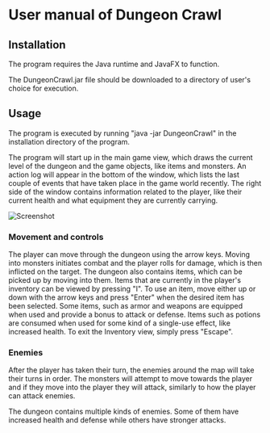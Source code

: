 # User manual of Dungeon Crawl

## Installation

The program requires the Java runtime and JavaFX to function.

The DungeonCrawl.jar file should be downloaded to a directory of user's choice for execution.

## Usage

The program is executed by running "java -jar DungeonCrawl" in the installation directory of the program.

The program will start up in the main game view, which draws the current level of the dungeon and the game objects, like
items and monsters. An action log will appear in the bottom of the window, which lists the last couple of events that
have taken place in the game world recently. The right side of the window contains information related to the player,
like their current health and what equipment they are currently carrying.

![Screenshot](TODO)

### Movement and controls
The player can move through the dungeon using the arrow keys. Moving into monsters initiates combat and the player rolls for
damage, which is then inflicted on the target. The dungeon also contains items, which can be picked up by moving into them.
Items that are currently in the player's inventory can be viewed by pressing "I". To use an item, move either up or down
with the arrow keys and press "Enter" when the desired item has been selected. Some items, such as armor and weapons
are equipped when used and provide a bonus to attack or defense. Items such as potions are consumed when used for some kind
of a single-use effect, like increased health. To exit the Inventory view, simply press "Escape".

### Enemies
After the player has taken their turn, the enemies around the map will take their turns in order. The monsters will attempt
to move towards the player and if they move into the player they will attack, similarly to how the player can attack enemies.

The dungeon contains multiple kinds of enemies. Some of them have increased health and defense while others have stronger
attacks. 
